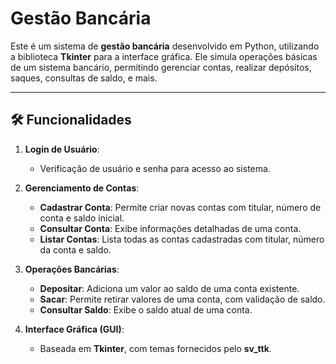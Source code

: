 # Gestão Bancária

Este é um sistema de **gestão bancária** desenvolvido em Python, utilizando a biblioteca **Tkinter** para a interface gráfica. Ele simula operações básicas de um sistema bancário, permitindo gerenciar contas, realizar depósitos, saques, consultas de saldo, e mais.

---

## 🛠️ Funcionalidades

1. **Login de Usuário**:
   - Verificação de usuário e senha para acesso ao sistema.

2. **Gerenciamento de Contas**:
   - **Cadastrar Conta**: Permite criar novas contas com titular, número de conta e saldo inicial.
   - **Consultar Conta**: Exibe informações detalhadas de uma conta.
   - **Listar Contas**: Lista todas as contas cadastradas com titular, número da conta e saldo.

3. **Operações Bancárias**:
   - **Depositar**: Adiciona um valor ao saldo de uma conta existente.
   - **Sacar**: Permite retirar valores de uma conta, com validação de saldo.
   - **Consultar Saldo**: Exibe o saldo atual de uma conta.

4. **Interface Gráfica (GUI)**:
   - Baseada em **Tkinter**, com temas fornecidos pelo **sv_ttk**.